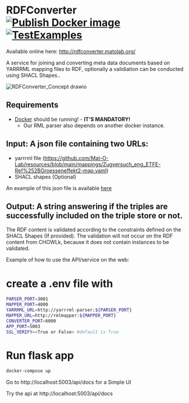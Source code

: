 # RDFConverter [![Publish Docker image](https://github.com/Mat-O-Lab/RDFConverter/actions/workflows/PublishContainer.yml/badge.svg?branch=main&event=workflow_dispatch)](https://github.com/Mat-O-Lab/RDFConverter/actions/workflows/PublishContainer.yml) [![TestExamples](https://github.com/Mat-O-Lab/RDFConverter/actions/workflows/TestExamples.yml/badge.svg?branch=main)](https://github.com/Mat-O-Lab/RDFConverter/actions/workflows/TestExamples.yml)
Available online here: http://rdfconverter.matolab.org/

A service for joining and converting meta data documents based on YARRRML mapping files to RDF, optionally a validiation can be conducted using SHACL Shapes..

![RDFConverter_Concept drawio](https://user-images.githubusercontent.com/9248325/158355253-41fecd06-2487-449c-b91c-115182af9794.png)

## Requirements
- [Docker](https://www.docker.com/) should be running! - **IT'S MANDATORY!** 
  - Our RML parser also depends on another docker instance.

## Input: A json file containing two URLs: 
-	yarrrml file (https://github.com/Mat-O-Lab/resources/blob/main/mappings/Zugversuch_eng_ETFE-Ref%252BGroesseneffekt2-map.yaml)
-	SHACL shapes (Optional)

An example of this json file is available [here](https://raw.githubusercontent.com/Mat-O-Lab/rdfconverter/main/resources/conf.json)
 
## Output: A string answering if the triples are successfully included on the triple store or not.

The RDF content is validated according to the constraints defined on the SHACL Shapes (If provided).
The validation will not occur on the RDF content from CHOWLk, because it does not contain instances to be validated.

Example of how to use the API/service on the web:
# create a .env file with
```bash
PARSER_PORT=3001
MAPPER_PORT=4000
YARRRML_URL=http://yarrrml-parser:${PARSER_PORT}
MAPPER_URL=http://rmlmapper:${MAPPER_PORT}
CONVERTER_PORT=6000
APP_PORT=5003
SSL_VERIFY=<True or False> #default is True
```

# Run flask app
```bash
docker-compose up
```

Go to http://localhost:5003/api/docs for a Simple UI

Try the api at http://localhost:5003/api/docs
